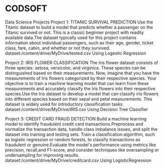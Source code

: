 # CODSOFT
Data Science Projects
Project 1: TITANIC SURVIVAL PREDICTION Use the Titanic dataset to build a model that predicts whether a passenger on the Titanic survived or not. This is a classic beginner project with readily available data.The dataset typically used for this project contains information about individual passengers, such as their age, gender, ticket class, fare, cabin, and whether or not they survived. dataset:/content/drive/MyDrive/tested.csv Using Logestic Regression

Project 2: IRIS FLOWER CLASSIFICATION The Iris flower dataset consists of three species: setosa, versicolor, and virginica. These species can be distinguished based on their measurements. Now, imagine that you have the measurements of Iris flowers categorized by their respective species. Your objective is to train a machine learning model that can learn from these measurements and accurately classify the Iris flowers into their respective species.Use the Iris dataset to develop a model that can classify iris flowers into different species based on their sepal and petal measurements. This dataset is widely used for introductory classification tasks. dataset:/content/drive/MyDrive/IRIS.csv Using Decision Tree Classifier

Project 3: CREDIT CARD FRAUD DETECTION Build a machine learning model to identify fraudulent credit card transactions.Preprocess and normalize the transaction data, handle class imbalance issues, and split the dataset into training and testing sets. Train a classification algorithm, such as logistic regression or random forests, to classify transactions as fraudulent or genuine.Evaluate the model's performance using metrics like precision, recall,and F1-score, and consider techniques like oversampling or undersampling for improving results. dataset:/content/drive/MyDrive/creditcard.csv Using LogisticRegression

